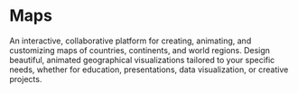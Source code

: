 # Maps
An interactive, collaborative platform for creating, animating, and customizing maps of countries, continents, and world regions. Design beautiful, animated geographical visualizations tailored to your specific needs, whether for education, presentations, data visualization, or creative projects.
